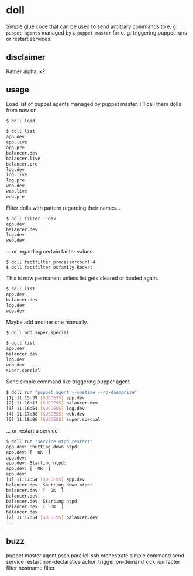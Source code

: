 
# doll

Simple glue code that can be used to send arbitrary commands to e. g. ``puppet agents`` managed by a ``puppet master`` for e. g. triggering puppet runs or restart services.

## disclaimer

Rather alpha, k?

## usage

Load list of puppet agents managed by puppet master. I'll call them dolls from now on.
```bash
$ doll load
```
```bash
$ doll list
app.dev
app.live
app.pre
balancer.dev
balancer.live
balancer.pre
log.dev
log.live
log.pre
web.dev
web.live
web.pre
```
Filter dolls with pattern regarding their names...
```bash
$ doll filter .*dev
app.dev
balancer.dev
log.dev
web.dev

```
... or regarding certain facter values.
```
$ doll factfilter processorcount 4
$ doll factfilter osfamily RedHat
```
This is now permanent unless list gets cleared or loaded again.
```bash
$ doll list
app.dev
balancer.dev
log.dev
web.dev
```
Maybe add another one manually.
```bash
$ doll add super.special
```
```bash
$ doll list
app.dev
balancer.dev
log.dev
web.dev
super.special
````
Send simple command like triggering pupper agent
```bash
$ doll run "puppet agent --onetime --no-daemonize"
[1] 11:15:39 [SUCCESS] app.dev
[2] 11:16:13 [SUCCESS] balancer.dev
[3] 11:16:54 [SUCCESS] log.dev
[4] 11:17:38 [SUCCESS] web.dev
[5] 11:18:06 [SUCCESS] super.special
```
... or restart a service
```bash
$ doll run "service ntpd restart"
app.dev: Shutting down ntpd: 
app.dev: [  OK  ]
app.dev: 
app.dev: Starting ntpd: 
app.dev: [  OK  ]
app.dev: 
[1] 11:17:54 [SUCCESS] app.dev
balancer.dev: Shutting down ntpd: 
balancer.dev: [  OK  ]
balancer.dev: 
balancer.dev: Starting ntpd: 
balancer.dev: [  OK  ]
balancer.dev: 
[2] 11:17:54 [SUCCESS] balancer.dev
...
```

## buzz

puppet master agent pssh parallel-ssh orchestrate simple command send service restart non-declarative action trigger on-demand kick run facter filter hostname filter

